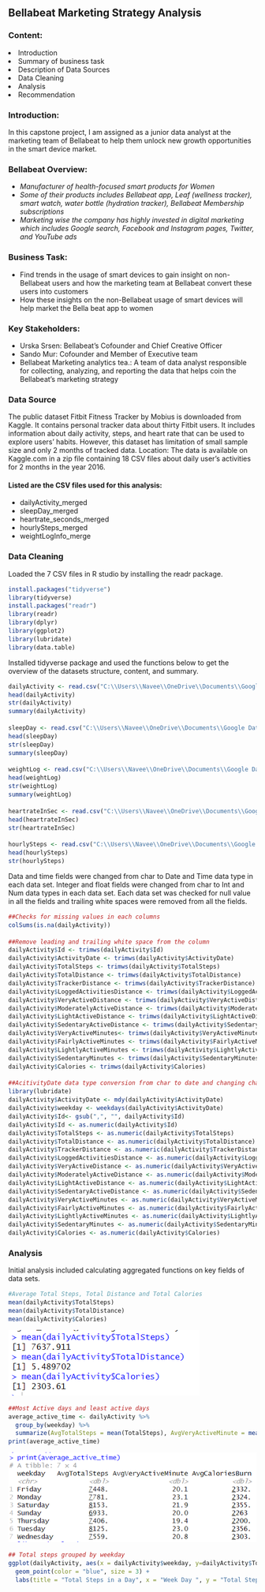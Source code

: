## Bellabeat Marketing Strategy Analysis
<p>
<h3><strong>Content:</strong></h3>
<li>Introduction </li>
<li>Summary of business task</li> 
<li>Description of Data Sources</li>
<li>Data Cleaning</li>
<li>Analysis</li>
<li>Recommendation</li></ul>

<h3><strong>Introduction:</strong></h3>
In this capstone project, I am assigned as a junior data analyst at the marketing team of Bellabeat to help them unlock new growth opportunities in the smart device market. 

<h3><strong>Bellabeat Overview:</strong></h3>
<ul>
<li><i>Manufacturer of health-focused smart products for Women</i></li>
<li><i>Some of their products includes Bellabeat app, Leaf (wellness tracker), smart watch, water bottle (hydration tracker), Bellabeat Membership subscriptions</i></li>
<li><i>Marketing wise the company has highly invested in digital marketing which includes Google search, Facebook and Instagram pages, Twitter, and YouTube ads</i></li></ul>

<h3><strong>Business Task:</strong></h3>
<ul>
<li>Find trends in the usage of smart devices to gain insight on non-Bellabeat users and how the marketing team at Bellabeat convert these users into customers</li>

<li>How these insights on the non-Bellabeat usage of smart devices will help market the Bella beat app to women</li></ul>

<h3><strong>Key Stakeholders:</strong></h3>
<ul>
<li>Urska Srsen: Bellabeat’s Cofounder and Chief Creative Officer</li>
<li>Sando Mur: Cofounder and Member of Executive team</li>
<li>Bellabeat Marketing analytics tea.: A team of data analyst responsible for collecting, analyzing, and reporting the data that helps coin the Bellabeat’s marketing strategy</li></ul>

<h3><strong>Data Source</strong></h3>
The public dataset Fitbit Fitness Tracker by Mobius is downloaded from Kaggle. It contains personal tracker data about thirty Fitbit users. It includes information about daily activity, steps, and heart rate that can be used to explore users’ habits. However, this dataset has limitation of small sample size and only 2 months of tracked data. 
Location: The data is available on Kaggle.com in a zip file containing 18 CSV files about daily user’s activities for 2 months in the year 2016. 

<h4>Listed are the CSV files used for this analysis: </h4>
<ul>
<li>dailyActivity_merged</li>
<li>sleepDay_merged </li>
<li>heartrate_seconds_merged</li>
<li>hourlySteps_merged</li>
<li>weightLogInfo_merge</li></ul>

<h3><strong>Data Cleaning</strong></h3>
Loaded the 7 CSV files in R studio by installing the readr package. 

</p>

```r
install.packages("tidyverse")
library(tidyverse)
install.packages("readr")
library(readr)
library(dplyr)
library(ggplot2)
library(lubridate)
library(data.table)
```
<p>Installed tidyverse package and used the functions below to get the overview of the datasets structure, content, and summary.</p>

```r
dailyActivity <- read.csv("C:\\Users\\Navee\\OneDrive\\Documents\\Google Data Analysis\\Fitabase Data 4.12.16-5.12.16\\dailyActivity_merged.csv")
head(dailyActivity)
str(dailyActivity)
summary(dailyActivity)

sleepDay <- read.csv("C:\\Users\\Navee\\OneDrive\\Documents\\Google Data Analysis\\Fitabase Data 4.12.16-5.12.16\\sleepDay_merged.csv")
head(sleepDay)
str(sleepDay)
summary(sleepDay)

weightLog <- read.csv("C:\\Users\\Navee\\OneDrive\\Documents\\Google Data Analysis\\Fitabase Data 4.12.16-5.12.16\\weightLogInfo_merged.csv")
head(weightLog)
str(weightLog)
summary(weightLog)

heartrateInSec <- read.csv("C:\\Users\\Navee\\OneDrive\\Documents\\Google Data Analysis\\Fitabase Data 4.12.16-5.12.16\\heartrate_seconds_merged.csv")
head(heartrateInSec)
str(heartrateInSec)

hourlySteps <- read.csv("C:\\Users\\Navee\\OneDrive\\Documents\\Google Data Analysis\\Fitabase Data 4.12.16-5.12.16\\hourlySteps_merged.csv")
head(hourlySteps)
str(hourlySteps)
```
<p>Data and time fields were changed from char to Date and Time data type in each data set. 
Integer and float fields were changed from char to Int and Num data types in each data set. 
Each data set was checked for null value in all the fields and trailing white spaces were removed from all the fields.</p>

```r
##Checks for missing values in each columns 
colSums(is.na(dailyActivity))  

##Remove leading and trailing white space from the column
dailyActivity$Id <- trimws(dailyActivity$Id)
dailyActivity$ActivityDate <- trimws(dailyActivity$ActivityDate)
dailyActivity$TotalSteps <- trimws(dailyActivity$TotalSteps)
dailyActivity$TotalDistance <- trimws(dailyActivity$TotalDistance)
dailyActivity$TrackerDistance <- trimws(dailyActivity$TrackerDistance)
dailyActivity$LoggedActivitiesDistance <- trimws(dailyActivity$LoggedActivitiesDistance)
dailyActivity$VeryActiveDistance <- trimws(dailyActivity$VeryActiveDistance)
dailyActivity$ModeratelyActiveDistance <- trimws(dailyActivity$ModeratelyActiveDistance)
dailyActivity$LightActiveDistance <- trimws(dailyActivity$LightActiveDistance)
dailyActivity$SedentaryActiveDistance <- trimws(dailyActivity$SedentaryActiveDistance)
dailyActivity$VeryActiveMinutes<- trimws(dailyActivity$VeryActiveMinutes)
dailyActivity$FairlyActiveMinutes <- trimws(dailyActivity$FairlyActiveMinutes)
dailyActivity$LightlyActiveMinutes <- trimws(dailyActivity$LightlyActiveMinutes)
dailyActivity$SedentaryMinutes <- trimws(dailyActivity$SedentaryMinutes)
dailyActivity$Calories <- trimws(dailyActivity$Calories)

##AcitivityDate data type conversion from char to date and changing char data type to num  
library(lubridate)
dailyActivity$ActivityDate <- mdy(dailyActivity$ActivityDate)
dailyActivity$weekday <- weekdays(dailyActivity$ActivityDate)
dailyActivity$Id<- gsub(",", "", dailyActivity$Id)     
dailyActivity$Id <- as.numeric(dailyActivity$Id)
dailyActivity$TotalSteps <- as.numeric(dailyActivity$TotalSteps)
dailyActivity$TotalDistance <- as.numeric(dailyActivity$TotalDistance)
dailyActivity$TrackerDistance <- as.numeric(dailyActivity$TrackerDistance)
dailyActivity$LoggedActivitiesDistance <- as.numeric(dailyActivity$LoggedActivitiesDistance)
dailyActivity$VeryActiveDistance <- as.numeric(dailyActivity$VeryActiveDistance)
dailyActivity$ModeratelyActiveDistance <- as.numeric(dailyActivity$ModeratelyActiveDistance)
dailyActivity$LightActiveDistance <- as.numeric(dailyActivity$LightActiveDistance)
dailyActivity$SedentaryActiveDistance <- as.numeric(dailyActivity$SedentaryActiveDistance)
dailyActivity$VeryActiveMinutes <- as.numeric(dailyActivity$VeryActiveMinutes)
dailyActivity$FairlyActiveMinutes <- as.numeric(dailyActivity$FairlyActiveMinutes)
dailyActivity$LightlyActiveMinutes <- as.numeric(dailyActivity$LightlyActiveMinutes)
dailyActivity$SedentaryMinutes <- as.numeric(dailyActivity$SedentaryMinutes)
dailyActivity$Calories <- as.numeric(dailyActivity$Calories)
```
<p>
<h3><strong>Analysis</strong></h3>
Initial analysis included calculating aggregated functions on key fields of data sets.

```r
#Average Total Steps, Total Distance and Total Calories 
mean(dailyActivity$TotalSteps)
mean(dailyActivity$TotalDistance)
mean(dailyActivity$Calories)
```

![](img/summary_DailyActivity.png)

```r
##Most Active days and least active days
average_active_time <- dailyActivity %>%
  group_by(weekday) %>%
  summarize(AvgTotalSteps = mean(TotalSteps), AvgVeryActiveMinute = mean(VeryActiveMinutes), AvgCaloriesBurn = mean(Calories))
print(average_active_time)
```

![](img/Avg_CaloriesBurnt_Weekday.png)

```r
## Total steps grouped by weekday
ggplot(dailyActivity, aes(x = dailyActivity$weekday, y=dailyActivity$TotalSteps)) +
  geom_point(color = "blue", size = 3) +
  labs(title = "Total Steps in a Day", x = "Week Day ", y = "Total Steps")
```

